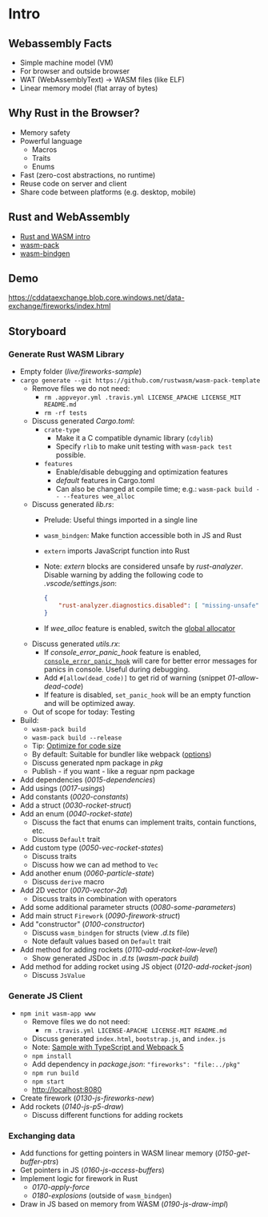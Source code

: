 # Intro

## Webassembly Facts

* Simple machine model (VM)
* For browser and outside browser
* WAT (WebAssemblyText) -> WASM files (like ELF)
* Linear memory model (flat array of bytes)

## Why Rust in the Browser?

* Memory safety
* Powerful language
  * Macros
  * Traits
  * Enums
* Fast (zero-cost abstractions, no runtime)
* Reuse code on server and client
* Share code between platforms (e.g. desktop, mobile)

## Rust and WebAssembly

* [Rust and WASM intro](https://rustwasm.github.io/docs/book/introduction.html)
* [wasm-pack](https://rustwasm.github.io/docs/wasm-pack/introduction.html)
* [wasm-bindgen](https://rustwasm.github.io/docs/wasm-bindgen/)

## Demo

https://cddataexchange.blob.core.windows.net/data-exchange/fireworks/index.html

## Storyboard

### Generate Rust WASM Library

* Empty folder (*live/fireworks-sample*)
* `cargo generate --git https://github.com/rustwasm/wasm-pack-template`
  * Remove files we do not need:
    * `rm .appveyor.yml .travis.yml LICENSE_APACHE LICENSE_MIT README.md`
    * `rm -rf tests`
  * Discuss generated *Cargo.toml*:
    * `crate-type`
      * Make it a C compatible dynamic library (`cdylib`)
      * Specify `rlib` to make unit testing with `wasm-pack test` possible.
    * `features`
      * Enable/disable debugging and optimization features
      * *default* features in Cargo.toml
      * Can also be changed at compile time; e.g.: `wasm-pack build -- --features wee_alloc`
  * Discuss generated *lib.rs*:
    * Prelude: Useful things imported in a single line
    * `wasm_bindgen`: Make function accessible both in JS and Rust
    * `extern` imports JavaScript function into Rust
    * Note: *extern* blocks are considered unsafe by *rust-analyzer*. Disable warning by adding the following code to *.vscode/settings.json*:

      ```json
      {
          "rust-analyzer.diagnostics.disabled": [ "missing-unsafe" ]
      }
      ```

    * If *wee_alloc* feature is enabled, switch the [global allocator](https://doc.rust-lang.org/edition-guide/rust-2018/platform-and-target-support/global-allocators.html)
  * Discuss generated *utils.rx*:
    * If *console_error_panic_hook* feature is enabled, [`console_error_panic_hook`](https://github.com/rustwasm/console_error_panic_hook) will care for better error messages for panics in console. Useful during debugging.
    * Add `#[allow(dead_code)]` to get rid of warning (snippet *01-allow-dead-code*)
    * If feature is disabled, `set_panic_hook` will be an empty function and will be optimized away.
  * Out of scope for today: Testing
* Build:
  * `wasm-pack build`
  * `wasm-pack build --release`
  * Tip: [Optimize for code size](https://rustwasm.github.io/docs/book/reference/code-size.html#optimizing-builds-for-code-size)
  * By default: Suitable for bundler like webpack ([options](https://rustwasm.github.io/docs/wasm-pack/commands/build.html#target))
  * Discuss generated npm package in *pkg*
  * Publish - if you want - like a reguar npm package
* Add dependencies (*0015-dependencies*)
* Add usings (*0017-usings*)
* Add constants (*0020-constants*)
* Add a struct (*0030-rocket-struct*)
* Add an enum (*0040-rocket-state*)
  * Discuss the fact that enums can implement traits, contain functions, etc.
  * Discuss `Default` trait
* Add custom type (*0050-vec-rocket-states*)
  * Discuss traits
  * Discuss how we can ad method to `Vec`
* Add another enum (*0060-particle-state*)
  * Discuss `derive` macro
* Add 2D vector (*0070-vector-2d*)
  * Discuss traits in combination with operators
* Add some additional parameter structs (*0080-some-parameters*)
* Add main struct `Firework` (*0090-firework-struct*)
* Add "constructor" (*0100-constructor*)
  * Discuss `wasm_bindgen` for structs (view *.d.ts* file)
  * Note default values based on `Default` trait
* Add method for adding rockets (*0110-add-rocket-low-level*)
  * Show generated JSDoc in *.d.ts* (*wasm-pack build*)
* Add method for adding rocket using JS object (*0120-add-rocket-json*)
  * Discuss `JsValue`

### Generate JS Client

* `npm init wasm-app www`
  * Remove files we do not need:
    * `rm .travis.yml LICENSE-APACHE LICENSE-MIT README.md`
  * Discuss generated `index.html`, `bootstrap.js`, and `index.js`
  * Note: [Sample with TypeScript and Webpack 5](fireworks/www)
  * `npm install`
  * Add dependency in *package.json*: `"fireworks": "file:../pkg"`
  * `npm run build`
  * `npm start`
  * [http://localhost:8080](http://localhost:8080)
* Create firework (*0130-js-fireworks-new*)
* Add rockets (*0140-js-p5-draw*)
  * Discuss different functions for adding rockets

### Exchanging data

* Add functions for getting pointers in WASM linear memory (*0150-get-buffer-ptrs*)
* Get pointers in JS (*0160-js-access-buffers*)
* Implement logic for firework in Rust
  * *0170-apply-force*
  * *0180-explosions* (outside of `wasm_bindgen`)
* Draw in JS based on memory from WASM (*0190-js-draw-impl*)
